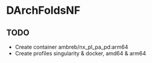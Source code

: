 # DArchFoldsNF

## TODO
* Create container ambreb/nx_pl_pa_pd:arm64
* Create profiles singularity & docker, amd64 & arm64
